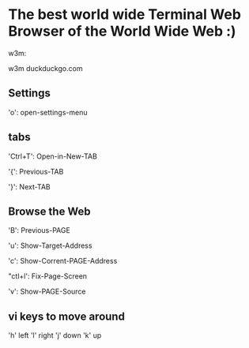 # The best world wide Terminal Web Browser of the World Wide Web :) 

w3m: 

w3m duckduckgo.com

## Settings 

'o': open-settings-menu

## tabs 

'Ctrl+T': Open-in-New-TAB

'{': Previous-TAB

'}': Next-TAB

## Browse the Web 

'B': Previous-PAGE

'u': Show-Target-Address

'c': Show-Corrent-PAGE-Address

"ctl+l': Fix-Page-Screen

'v': Show-PAGE-Source

## vi keys to move around

'h' left 
'l' right
'j' down
'k' up 



